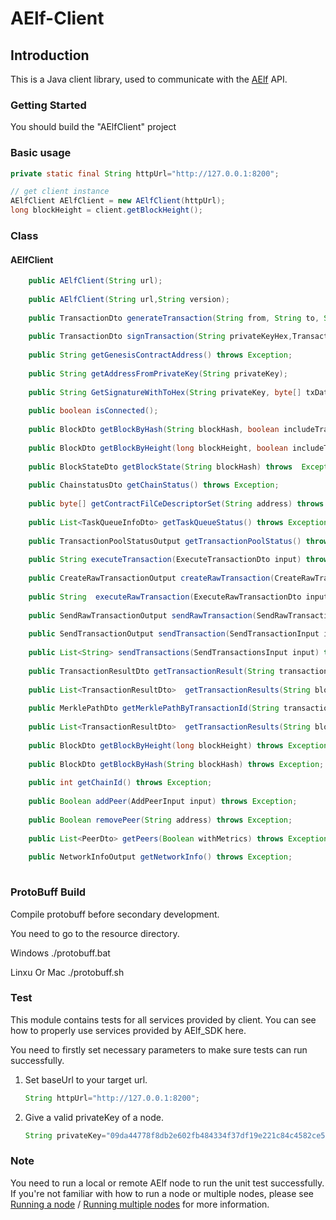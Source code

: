 # AElf-Client

## Introduction

This is a Java client library, used to communicate with the [AElf](https://github.com/AElfProject/AElf)  API.

### Getting Started

You should build the "AElfClient" project 

### Basic usage

``` JAVA
private static final String httpUrl="http://127.0.0.1:8200";

// get client instance
AElfClient AElfClient = new AElfClient(httpUrl);
long blockHeight = client.getBlockHeight();
```

### Class

#### AElfClient
``` JAVA
    public AElfClient(String url);
    
    public AElfClient(String url,String version);
   
    public TransactionDto generateTransaction(String from, String to, String methodName, String params) throws Exception;
    
    public TransactionDto signTransaction(String privateKeyHex,TransactionDto transaction);
     
    public String getGenesisContractAddress() throws Exception;
    
    public String getAddressFromPrivateKey(String privateKey);
    
    public String GetSignatureWithToHex(String privateKey, byte[] txData) throws Exception;
    
    public boolean isConnected();
    
    public BlockDto getBlockByHash(String blockHash, boolean includeTransactions) throws Exception;
     
    public BlockDto getBlockByHeight(long blockHeight, boolean includeTransactions) throws Exception;
     
    public BlockStateDto getBlockState(String blockHash) throws  Exception;
     
    public ChainstatusDto getChainStatus() throws Exception;
     
    public byte[] getContractFilCeDescriptorSet(String address) throws  Exception;
     
    public List<TaskQueueInfoDto> getTaskQueueStatus() throws Exception;
     
    public TransactionPoolStatusOutput getTransactionPoolStatus() throws Exception;
     
    public String executeTransaction(ExecuteTransactionDto input) throws Exception;
     
    public CreateRawTransactionOutput createRawTransaction(CreateRawTransactionInput input) throws Exception;
     
    public String  executeRawTransaction(ExecuteRawTransactionDto input) throws Exception;
     
    public SendRawTransactionOutput sendRawTransaction(SendRawTransactionInput input) throws Exception;
     
    public SendTransactionOutput sendTransaction(SendTransactionInput input) throws Exception;
     
    public List<String> sendTransactions(SendTransactionsInput input) throws Exception;
     
    public TransactionResultDto getTransactionResult(String transactionId) throws Exception;
     
    public List<TransactionResultDto>  getTransactionResults(String blockHash, int offset,int limit) throws Exception;
     
    public MerklePathDto getMerklePathByTransactionId(String transactionId) throws Exception;
     
    public List<TransactionResultDto>  getTransactionResults(String blockHash) throws Exception;
     
    public BlockDto getBlockByHeight(long blockHeight) throws Exception;
     
    public BlockDto getBlockByHash(String blockHash) throws Exception;
     
    public int getChainId() throws Exception;
    
    public Boolean addPeer(AddPeerInput input) throws Exception;
    
    public Boolean removePeer(String address) throws Exception;
    
    public List<PeerDto> getPeers(Boolean withMetrics) throws Exception;
    
    public NetworkInfoOutput getNetworkInfo() throws Exception;
    
 ```   
####

### ProtoBuff Build

Compile protobuff before secondary development.

You need to go to the resource directory.

Windows
./protobuff.bat

Linxu Or Mac
./protobuff.sh


### Test

This module contains tests for all services provided by client. You can see how to properly use services provided by AElf_SDK here.

You need to firstly set necessary parameters to make sure tests can run successfully.

1. Set baseUrl to your target url.

   ``` JAVA
   String httpUrl="http://127.0.0.1:8200";
   ```

2. Give a valid privateKey of a node.

   ``` JAVA
   String privateKey="09da44778f8db2e602fb484334f37df19e221c84c4582ce5b7770ccfbc3ddbef";
   ```

### Note

You need to run a local or remote AElf node to run the unit test successfully. If you're not familiar with how to run a node or multiple nodes, please see [Running a node](https://docs.aelf.io/v/dev/main/main/run-node) / [Running multiple nodes](https://docs.aelf.io/v/dev/main/main/multi-nodes) for more information.